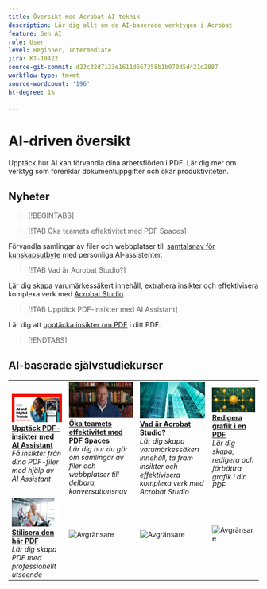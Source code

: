 ```yaml
---
title: Översikt med Acrobat AI-teknik
description: Lär dig allt om de AI-baserade verktygen i Acrobat
feature: Gen AI
role: User
level: Beginner, Intermediate
jira: KT-19422
source-git-commit: d23c32d7123e1611d667358b1b070d5d421d2887
workflow-type: tm+mt
source-wordcount: '196'
ht-degree: 1%

---
```


# AI-driven översikt

Upptäck hur AI kan förvandla dina arbetsflöden i PDF. Lär dig mer om verktyg som förenklar dokumentuppgifter och ökar produktiviteten.

## Nyheter

>[!BEGINTABS]

>[!TAB Öka teamets effektivitet med PDF Spaces]

Förvandla samlingar av filer och webbplatser till [samtalsnav för kunskapsutbyte](../getting-started/pdf-spaces-legal.md) med personliga AI-assistenter.

>[!TAB Vad är Acrobat Studio?]

Lär dig skapa varumärkessäkert innehåll, extrahera insikter och effektivisera komplexa verk med [Acrobat Studio](../getting-started/acrobat-studio.md).

>[!TAB Upptäck PDF-insikter med AI Assistant]

Lär dig att [upptäcka insikter om PDF](../getting-started/ai-assistant.md) i ditt PDF.

>[!ENDTABS]

## AI-baserade självstudiekurser

<table style="table-layout:fixed">
<tr>
  <td>
    <a href="../getting-started/ai-assistant.md">
      <img alt="Upptäck PDF-insikter med AI Assistant" src="../assets/ai-assistant.png" />
    </a>
    <div>
    <a href="../getting-started/ai-assistant.md"><strong>Upptäck PDF-insikter med AI Assistant</strong></a>
    </div>
    <em>Få insikter från dina PDF-filer med hjälp av AI Assistant</em>
    <br>
  </td>
  <td>
    <a href="../getting-started/pdf-spaces-legal.md">
      <img alt="Öka teamets effektivitet med PDF Spaces" src="../assets/pdf-spaces.png" />
    </a>
    <div>
    <a href="../getting-started/pdf-spaces-legal.md"><strong>Öka teamets effektivitet med PDF Spaces</strong></a>
    </div>
    <em>Lär dig hur du gör om samlingar av filer och webbplatser till delbara, konversationsnav</em>
    <br>
  </td>
  <td>
    <a href="../getting-started/acrobat-studio.md">
      <img alt="Vad är Acrobat Studio?" src="../assets/acrobat-studio.png" />
    </a>
    <div>
    <a href="../getting-started/acrobat-studio.md"><strong>Vad är Acrobat Studio?</strong></a>
    </div>
    <em>Lär dig skapa varumärkessäkert innehåll, ta fram insikter och effektivisera komplexa verk med Acrobat Studio</em>
    <br>
  </td>
  <td>
    <a href="../getting-started/edit-graphics.md">
      <img alt="Redigera grafik i en PDF" src="../assets/edit-graphics.png" />
    </a>
    <div>
    <a href="../getting-started/edit-graphics.md"><strong>Redigera grafik i en PDF</strong></a>
    </div>
    <em>Lär dig skapa, redigera och förbättra grafik i din PDF</em>
    <br>
  </td>
</tr>
<tr>
  <td>
  <a href="../getting-started/stylize-this-pdf.md">
      <img alt="Stilisera denna PDF" src="../assets/stylize-pdf.png" />
    </a>
    <div>
    <a href="../getting-started/stylize-this-pdf.md"><strong>Stilisera den här PDF</strong></a>
    </div>
    <em>Lär dig skapa PDF med professionellt utseende</em>
    <br>
  </td>
  <td>
        <img alt="Avgränsare" src="../assets/Grayspacer.png" />
        <div>
        <br>
  </td>
  <td>
        <img alt="Avgränsare" src="../assets/Grayspacer.png" />
        <div>
        <br>
  </td>
  <td>
        <img alt="Avgränsare" src="../assets/Grayspacer.png" />
        <div>
        <br>
  </td>
</tr>
</table>
